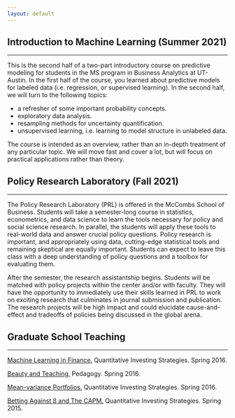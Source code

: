 ```yaml
---
layout: default
---
```


## Introduction to Machine Learning (Summer 2021)
<hr>

This is the second half of a two-part introductory course on predictive modeling for students in the MS program in Business Analytics at UT-Austin. In the first half of the course, you learned about predictive models for labeled data (i.e. regression, or supervised learning). In the second half, we will turn to the following topics:

- a refresher of some important probability concepts.
- exploratory data analysis.
- resampling methods for uncertainty quantification.
- unsupervised learning, i.e. learning to model structure in unlabeled data.

The course is intended as an overview, rather than an in-depth treatment of any particular topic. We will move fast and cover a lot, but will focus on practical applications rather than theory.


## Policy Research Laboratory (Fall 2021)
<hr>

The Policy Research Laboratory (PRL) is offered in the McCombs School of Business.  Students will take a semester-long course in statistics, econometrics, and data science to learn the tools necessary for policy and social science research. In parallel, the students will apply these tools to real-world data and answer crucial policy questions. Policy research is important, and appropriately using data, cutting-edge statistical tools and remaining skeptical are equally important. Students can expect to leave this class with a deep understanding of policy questions and a toolbox for evaluating them.

After the semester, the research assistantship begins. Students will be matched with policy projects within the center and/or with faculty. They will have the opportunity to immediately use their skills learned in PRL to work on exciting research that culminates in journal submission and publication. The research projects will be high impact and could elucidate cause-and-effect and tradeoffs of policies being discussed in the global arena.

## Graduate School Teaching
<hr>

[Machine Learning in Finance.](MLLecture.pdf) Quantitative Investing Strategies. Spring 2016.

[Beauty and Teaching.](BeautyandTeaching.pdf) Pedagogy. Spring 2016.

[Mean-variance Portfolios.](DavidZackQuantPortfolio.pdf) Quantitative Investing Strategies. Spring 2016.

[Betting Against β and The CAPM.](InvestmentStrategiesBABlecture.pdf) Quantitative Investing Strategies. Spring 2015.
